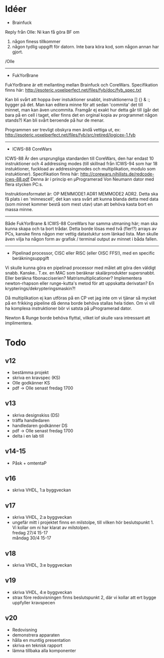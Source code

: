 ﻿Idéer
=====

* Brainfuck

Reply från Olle:
Ni kan få göra BF om

1. någon finess tillkommer
2. någon tydlig uppgift för datorn. Inte bara köra kod, som någon annan har gjort.

/Olle

---

* FukYorBrane

FukYorBrane är ett mellanting mellan Brainfuck och CoreWars. Specifikation finns här: <http://esoteric.voxelperfect.net/files/fyb/doc/fyb_spec.txt>

Kan bli svårt att hoppa över instuktioner snabbt, instruktionerna [] {} & :; bygger på det.
Man kan editera minne för att sedan 'commita' det till minnet, man kan även uncommita. Framgår ej exakt hur detta går till (går det bara på en cell i taget, eller finns det en orginal kopia av programmet någon stands?) Kan bli svårt beroende på hur de menar.

Programmen ser trevligt obskyra men ändå vettiga ut, ex: <http://esoteric.voxelperfect.net/files/fyb/src/retired/logicex-1.fyb>

---

 * ICWS-88 CoreWars

ICWS-88 Är den ursprungliga standarden till CoreWars, den har endast 10 instruktioner och 4 addressing modes (till skillnad från ICWS-94 som har 18 instuktioner, fuckload av addressingmodes och multiplikation, modulo som instuktioner). Specifikation finns här: <http://corewars.nihilists.de/redcode-icws-88.pdf>
Denna är i princip en µProgramerad Von Neumann dator med flera stycken PC:s.


Instruktionsformatet är: OP MEMMODE1 ADR1 MEMMODE2 ADR2. Detta ska få plats i en 'minnescell', det kan vara svårt att kunna blanda detta med data (som minnet kommer bestå som mest utav) utan att behöva kasta bort en massa minne.

---

Både FukYorBrane & ICWS-88 CoreWars har samma utmaning här; man ska kunna skapa och ta bort trådar. Detta borde lösas med två (fler!?) arrays av PCs, kanske finns någon mer vettig datastuktur som länkad lista.
Man skulle även vilja ha någon form av grafisk / terminal output av minnet i båda fallen.

---

* Pipelinad processor, CISC eller RISC (eller OISC FFS!), med en specific beräkningsuppgift

Vi skulle kunna göra en pipelinad processor med målet att göra den väldigt snabb. Kanske.. T.ex. en MAC som beräknar skalärprodukter supersnabbt. Eller beräkna fibonacciserien? Matrismultiplicationer? Implementera newton-rhapson eller runge-kutta's metod för att uppskatta derivatan? En krypterings/dekrypteringsmaskin?!

Då multiplikation ej kan utföras på en CP vet jag inte om vi tjänar så mycket på en frikking pipeline då denna borde behöva stallas hela tiden. Om vi vill ha komplexa instruktioner bör vi satsta på µProgramerad dator.

Newton & Runge borde behöva flyttal, vilket iof skulle vara intressant att implimentera.

Todo
====

## v12
- bestämma projekt
- skriva en kravspec (KS)
- Olle godkänner KS
- pdf -> Olle senast fredag 1700

## v13
- skriva designskiss (DS)
- träffa handledaren
- handledaren godkänner DS
- pdf -> Olle senast fredag 1700
- delta i en lab till

## v14-15
- Påsk + omtentaP

## v16
- skriva VHDL, 1:a byggveckan

## v17
- skriva VHDL, 2:a byggveckan
- ungefär mitt i projektet finns en milstolpe, till vilken hör beslutspunkt 1. Vi kollar om ni har klarat av milstolpen.  
  fredag 27/4 15-17  
  måndag 30/4 15-17

## v18
- skriva VHDL, 3:e byggveckan

## v19
- skriva VHDL, 4:e byggveckan
- strax före redovisningen finns beslutspunkt 2, där vi kollar att ert bygge uppfyller kravspecen

## v20
- Redovisning
- demonstrera apparaten
- hålla en muntlig presentation
- skriva en teknisk rapport
- lämna tillbaka alla komponenter

